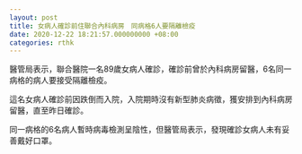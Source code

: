 ```yaml
---
layout: post
title: 女病人確診前住聯合內科病房　同病格6人要隔離檢疫　
date: 2020-12-22 18:21:57.000000000 +08:00
categories: rthk
---
```


醫管局表示，聯合醫院一名89歲女病人確診，確診前曾於內科病房留醫，6名同一病格的病人要接受隔離檢疫。

這名女病人確診前因跌倒而入院，入院期時沒有新型肺炎病徵，獲安排到內科病房留醫，直至昨日確診。

同一病格的6名病人暫時病毒檢測呈陰性，但醫管局表示，發現確診女病人未有妥善戴好口罩。
